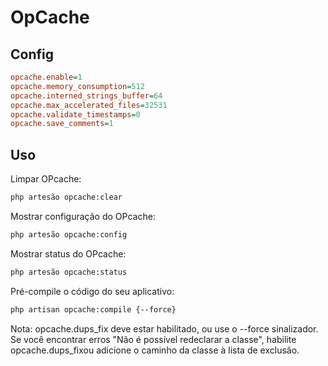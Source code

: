 # OpCache

## Config
```ini
opcache.enable=1
opcache.memory_consumption=512
opcache.interned_strings_buffer=64
opcache.max_accelerated_files=32531
opcache.validate_timestamps=0
opcache.save_comments=1
```
## Uso
Limpar OPcache:
```bash
php artesão opcache:clear
```
Mostrar configuração do OPcache:
```bash
php artesão opcache:config
```
Mostrar status do OPcache:
```bash
php artesão opcache:status
```
Pré-compile o código do seu aplicativo:
```bash
php artisan opcache:compile {--force}
```
Nota: opcache.dups_fix deve estar habilitado, ou use o --force sinalizador. Se você encontrar erros "Não é possível redeclarar a classe", habilite opcache.dups_fixou adicione o caminho da classe à lista de exclusão.

